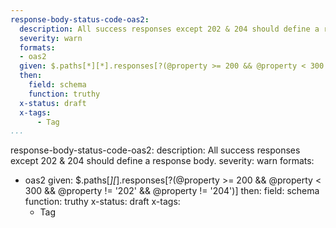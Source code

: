 ```yaml
---
response-body-status-code-oas2:
  description: All success responses except 202 & 204 should define a response body.
  severity: warn
  formats:
  - oas2
  given: $.paths[*][*].responses[?(@property >= 200 && @property < 300 && @property != '202' && @property != '204')]
  then:
    field: schema
    function: truthy
  x-status: draft
  x-tags:
      - Tag                
...
```

response-body-status-code-oas2:
  description: All success responses except 202 & 204 should define a response body.
  severity: warn
  formats:
  - oas2
  given: $.paths[*][*].responses[?(@property >= 200 && @property < 300 && @property
    != '202' && @property != '204')]
  then:
    field: schema
    function: truthy
  x-status: draft
  x-tags:
      - Tag       
